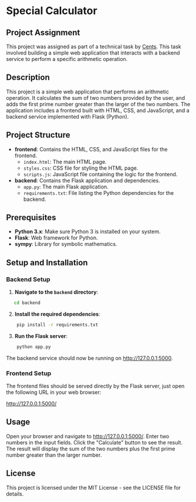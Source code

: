 # Special Calculator

## Project Assignment

This project was assigned as part of a technical task by [Cents](https://www.centsdonations.com/). This task involved building a simple web application that interacts with a backend service to perform a specific arithmetic operation.


## Description

This project is a simple web application that performs an arithmetic operation. It calculates the sum of two numbers provided by the user, and adds the first prime number greater than the larger of the two numbers. The application includes a frontend built with HTML, CSS, and JavaScript, and a backend service implemented with Flask (Python).

## Project Structure

- **frontend**: Contains the HTML, CSS, and JavaScript files for the frontend.
  - `index.html`: The main HTML page.
  - `styles.css`: CSS file for styling the HTML page.
  - `scripts.js`: JavaScript file containing the logic for the frontend.
- **backend**: Contains the Flask application and dependencies.
  - `app.py`: The main Flask application.
  - `requirements.txt`: File listing the Python dependencies for the backend.

## Prerequisites

- **Python 3.x**: Make sure Python 3 is installed on your system.
- **Flask**: Web framework for Python.
- **sympy**: Library for symbolic mathematics.

## Setup and Installation

### Backend Setup

1. **Navigate to the `backend` directory**:

```bash
   cd backend
```

2. **Install the required dependencies**:

```bash
    pip install -r requirements.txt
```

3. **Run the Flask server**:

```bash
    python app.py
```

The backend service should now be running on http://127.0.0.1:5000.

### Frontend Setup
The frontend files should be served directly by the Flask server, just open the following URL in your web browser:

http://127.0.0.1:5000/

## Usage
Open your browser and navigate to http://127.0.0.1:5000/.
Enter two numbers in the input fields.
Click the "Calculate" button to see the result. The result will display the sum of the two numbers plus the first prime number greater than the larger number.

## License
This project is licensed under the MIT License - see the LICENSE file for details.